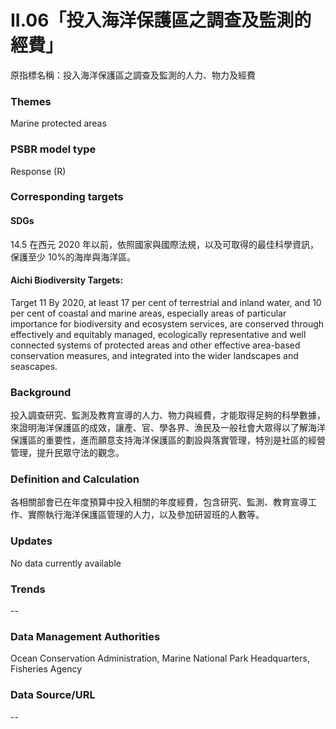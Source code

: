 # II.06「投入海洋保護區之調查及監測的經費」
原指標名稱：投入海洋保護區之調查及監測的人力、物力及經費

<script type="text/javascript" src="http://cdn.mathjax.org/mathjax/latest/MathJax.js?config=TeX-AMS-MML_HTMLorMML"></script>

### Themes
Marine protected areas
### PSBR model type
Response (R)
### Corresponding targets
#### SDGs
14.5 在西元 2020 年以前，依照國家與國際法規，以及可取得的最佳科學資訊，保護至少 10%的海岸與海洋區。
#### Aichi Biodiversity Targets:
Target 11 By 2020, at least 17 per cent of terrestrial and inland water, and 10 per cent of coastal and marine areas, especially areas of particular importance for biodiversity and ecosystem services, are conserved through effectively and equitably managed, ecologically representative and well connected systems of protected areas and other effective area-based conservation measures, and integrated into the wider landscapes and seascapes.
### Background
投入調查研究、監測及教育宣導的人力、物力與經費，才能取得足夠的科學數據，來證明海洋保護區的成效，讓產、官、學各界、漁民及一般社會大眾得以了解海洋保護區的重要性，進而願意支持海洋保護區的劃設與落實管理，特別是社區的經營管理，提升民眾守法的觀念。
### Definition and Calculation
各相關部會已在年度預算中投入相關的年度經費，包含研究、監測、教育宣導工作、實際執行海洋保護區管理的人力，以及參加研習班的人數等。
### Updates
No data currently available
### Trends
--
### Data Management Authorities
Ocean Conservation Administration, Marine National Park Headquarters, Fisheries Agency
### Data Source/URL
--